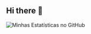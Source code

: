 ## Hi there 👋

![Minhas Estatísticas no GitHub](https://github-readme-stats.vercel.app/api?username=SEU-USERNAME-AQUI&show_icons=true&theme=radical)

<!--
**veniciusgomes/veniciusgomes** is a ✨ _special_ ✨ repository because its `README.md` (this file) appears on your GitHub profile.

Here are some ideas to get you started:

- 🔭 I’m currently working on ...
- 🌱 I’m currently learning ...
- 👯 I’m looking to collaborate on ...
- 🤔 I’m looking for help with ...
- 💬 Ask me about ...
- 📫 How to reach me: ...
- 😄 Pronouns: ...
- ⚡ Fun fact: ...
-->
